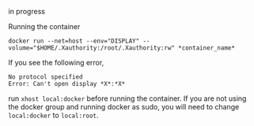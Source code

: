 in progress

Running the container
```
docker run --net=host --env="DISPLAY" --volume="$HOME/.Xauthority:/root/.Xauthority:rw" *container_name*
```

If you see the following error,
```
No protocol specified
Error: Can't open display *X*:*X*
```
run ```xhost local:docker``` before running the container. If
you are not using the docker group and running docker as sudo,
you will need to change ```local:docker``` to ```local:root```.